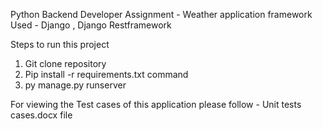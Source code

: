 Python Backend Developer Assignment - Weather application
framework Used - Django , Django Restframework

Steps to run this project 
1) Git clone repository
2) Pip install -r requirements.txt command
3) py manage.py runserver

For viewing the Test cases of this application please follow - Unit tests cases.docx file 
